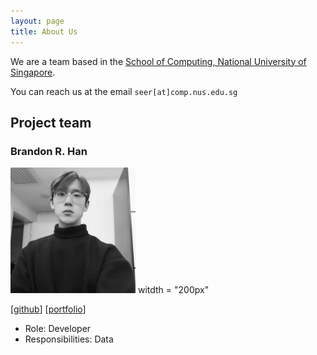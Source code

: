 ```yaml
---
layout: page
title: About Us
---
```


We are a team based in the [School of Computing, National University of Singapore](http://www.comp.nus.edu.sg).

You can reach us at the email `seer[at]comp.nus.edu.sg`

## Project team

### Brandon R. Han

<img src="../src/main/resources/images/brandon.png" width="200"/> witdth = "200px"

[[github](http://github.com/brandonrhan)] [[portfolio](team/johndoe.md)]

* Role: Developer
* Responsibilities: Data


